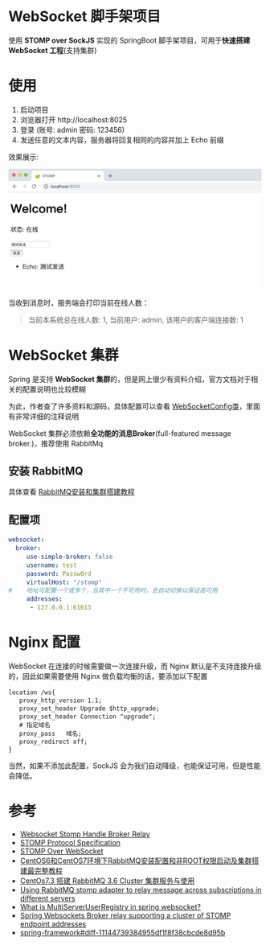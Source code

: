 # WebSocket 脚手架项目

使用 **STOMP over SockJS** 实现的 SpringBoot 脚手架项目，可用于**快速搭建 WebSocket 工程**(支持集群)

# 使用

1. 启动项目
2. 浏览器打开 http://localhost:8025 
3. 登录 (账号: admin 密码: 123456)
4. 发送任意的文本内容，服务器将回复相同的内容并加上 Echo 前缀

效果展示: 

![效果展示](./img/java-stomp.png)

当收到消息时，服务端会打印当前在线人数：

> 当前本系统总在线人数: 1, 当前用户: admin, 该用户的客户端连接数: 1

# WebSocket 集群

Spring 是支持 **WebSocket 集群**的，但是网上很少有资料介绍，官方文档对于相关的配置说明也比较模糊

为此，作者查了许多资料和源码，具体配置可以查看 [WebSocketConfig类](./src/main/java/com/github/dadiyang/javastomp/config/WebSocketConfig.java)，里面有非常详细的注释说明

WebSocket 集群必须依赖**全功能的消息Broker**(full-featured message broker.)，推荐使用 RabbitMq

## 安装 RabbitMQ

具体查看 [RabbitMQ安装和集群搭建教程](./RabbitMQ安装和集群搭建教程.md)

## 配置项

```yaml
websocket:
  broker:
     use-simple-broker: false
     username: test
     password: Passw0rd
     virtualHost: "/stomp"
#    地址可配置一个或多个，当其中一个不可用时，会自动切换以保证高可用
     addresses:
      - 127.0.0.1:61613
```

# Nginx 配置

WebSocket 在连接的时候需要做一次连接升级，而 Nginx 默认是不支持连接升级的，因此如果需要使用 Nginx 做负载均衡的话，要添加以下配置

```text
location /ws{
   proxy_http_version 1.1;
   proxy_set_header Upgrade $http_upgrade;
   proxy_set_header Connection "upgrade";
   # 指定域名
   proxy_pass   域名;
   proxy_redirect off;
}
```

当然，如果不添加此配置，SockJS 会为我们自动降级，也能保证可用，但是性能会降低。

# 参考
* [Websocket Stomp Handle Broker Relay](https://docs.spring.io/spring/docs/5.1.2.RELEASE/spring-framework-reference/web.html#websocket-stomp-handle-broker-relay)
* [STOMP Protocol Specification](http://stomp.github.io/stomp-specification-1.1.html#Abstract)
* [STOMP Over WebSocket](http://jmesnil.net/stomp-websocket/doc/)
* [CentOS6和CentOS7环境下RabbitMQ安装配置和非ROOT权限启动及集群搭建最完整教程](https://blog.csdn.net/dadiyang/article/details/85774577)
* [CentOs7.3 搭建 RabbitMQ 3.6 Cluster 集群服务与使用](https://segmentfault.com/a/1190000010702020)
* [Using RabbitMQ stomp adapter to relay message across subscriptions in different servers](https://stackoverflow.com/questions/41904819/using-rabbitmq-stomp-adapter-to-relay-message-across-subscriptions-in-different/53468085#53468085)
* [What is MultiServerUserRegistry in spring websocket?
](https://stackoverflow.com/questions/43251025/what-is-multiserveruserregistry-in-spring-websocket/53631535#53631535)
* [Spring Websockets Broker relay supporting a cluster of STOMP endpoint addresses](https://github.com/spring-projects/spring-framework/issues/17057)
* [spring-framework#diff-11144739384955df1f8f38cbcde8d95b](https://github.com/spring-projects/spring-framework/commit/ffbc75ae47936c8668c55332e5b70142279f64ac#diff-11144739384955df1f8f38cbcde8d95b)